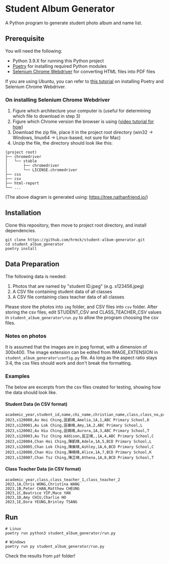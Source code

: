 # Student Album Generator
A Python program to generate student photo album and name list.

## Prerequisite

You will need the following:
- Python 3.9.X for running this Python project
- [Poetry](https://python-poetry.org/docs/) for installing required Python modules
- [Selenium Chrome Webdriver](https://chromedriver.chromium.org/downloads) for converting HTML files into PDF files

If you are using Ubuntu, you can refer to [this tutorial](https://cloudbytes.dev/snippets/run-selenium-and-chrome-on-wsl2) on installing Poetry and Selenium Chrome Webdriver.

### On installing Selenium Chrome Webdriver

1. Figure which architecture your computer is (useful for determining which file to download in step 3)
2. Figure which Chrome version the browser is using ([video tutorial for how](https://youtu.be/Xjv1sY630Uc?t=308))
3. Download the zip file, place it in the project root directory (win32 -> Windows, linux64 -> Linux-based, not sure for Mac)
4. Unzip the file, the directory should look like this:
```
(project root)
├── chromedriver
│   └── stable
│       ├── chromedriver
│       └── LICENSE.chromedriver
├── css
├── csv
├── html-report
└── ...
```
(The above diagram is generated using: https://tree.nathanfriend.io/)

## Installation

Clone this repository, then move to project root directory, and install dependencies.

```
git clone https://github.com/hrmck/student-album-generator.git
cd student_album_generator
poetry install
```
## Data Preparation

The following data is needed:
1. Photos that are named by "student ID.jpeg" (e.g. s123456.jpeg)
2. A CSV file containing student data of all classes
3. A CSV file containing class teacher data of all classes

Please store the photos into `img` folder, and CSV files into `csv` folder.
After storing the csv files, edit STUDENT_CSV and CLASS_TEACHER_CSV values in `student_album_generator\run.py` to allow the program choosing the csv files.

### Notes on photos
It is assumed that the images are in jpeg format, with a dimension of 300x400.
The image extension can be edited from IMAGE_EXTENSION in `student_album_generator\config.py` file.
As long as the aspect ratio stays 3:4, the css files should work and don't break the formatting. 

### Examples

The below are excerpts from the csv files created for testing, showing how the data should look like.

#### Student Data (in CSV format)
```csv
academic_year,student_id,name,chi_name,christian_name,class,class_no,primary_school,house
2023,s120000,Au Hoi Ching,區凱晴,Amelia,1A,1,ABC Primary School,K
2023,s120001,Au Lok Ching,區樂晴,Amy,1A,2,ABC Primary School,L
2023,s120002,Au Hiu Ching,區曉晴,Aurora,1A,3,ABC Primary School,T
2023,s120003,Au Tsz Ching Addison,區芷晴,,1A,4,ABC Primary School,C
2023,s120004,Chan Hoi Ching,陳凱晴,Adele,1A,5,BCD Primary School,L
2023,s120005,Chan Lok Ching,陳樂晴,Ashley,1A,6,BCD Primary School,C
2023,s120006,Chan Hiu Ching,陳曉晴,Alice,1A,7,BCD Primary School,K
2023,s120007,Chan Tsz Ching,陳芷晴,Athena,1A,8,BCD Primary School,T
```
#### Class Teacher Data (in CSV format)
```csv
academic_year,class,class_teacher_1,class_teacher_2
2023,1A,Chris WONG,Christina WANG
2023,1B,Peter CHAN,Matthew CHEUNG
2023,1C,Beatrice YIP,Mace YAN
2023,1D,Amy CHIU,Charlie HO
2023,1E,Dora YEUNG,Brinley TSANG
```
## Run

```
# Linux
poetry run python3 student_album_generator/run.py

# Windows
poetry run py student_album_generator/run.py
```

Check the results from `pdf` folder!
